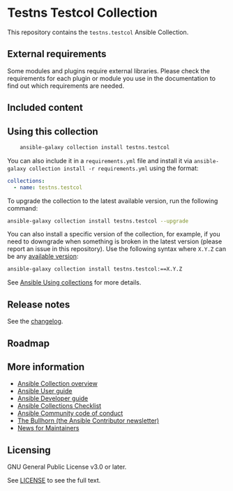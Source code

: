 # Testns Testcol Collection

This repository contains the `testns.testcol` Ansible Collection.

<!--start requires_ansible-->
<!--end requires_ansible-->

## External requirements

Some modules and plugins require external libraries. Please check the requirements for each plugin or module you use in the documentation to find out which requirements are needed.

## Included content

<!--start collection content-->
<!--end collection content-->

## Using this collection

```bash
    ansible-galaxy collection install testns.testcol
```

You can also include it in a `requirements.yml` file and install it via `ansible-galaxy collection install -r requirements.yml` using the format:

```yaml
collections:
  - name: testns.testcol
```

To upgrade the collection to the latest available version, run the following command:

```bash
ansible-galaxy collection install testns.testcol --upgrade
```

You can also install a specific version of the collection, for example, if you need to downgrade when something is broken in the latest version (please report an issue in this repository). Use the following syntax where `X.Y.Z` can be any [available version](https://galaxy.ansible.com/testns/testcol):

```bash
ansible-galaxy collection install testns.testcol:==X.Y.Z
```

See [Ansible Using collections](https://docs.ansible.com/ansible/latest/user_guide/collections_using.html) for more details.

## Release notes

See the [changelog](https://github.com/ansible-collections/REPONAMEHERE/tree/main/CHANGELOG.rst).

## Roadmap

<!-- Optional. Include the roadmap for this collection, and the proposed release/versioning strategy so users can anticipate the upgrade/update cycle. -->

## More information

<!-- List out where the user can find additional information, such as working group meeting times, slack/IRC channels, or documentation for the product this collection automates. At a minimum, link to: -->

- [Ansible Collection overview](https://github.com/ansible-collections/overview)
- [Ansible User guide](https://docs.ansible.com/ansible/devel/user_guide/index.html)
- [Ansible Developer guide](https://docs.ansible.com/ansible/devel/dev_guide/index.html)
- [Ansible Collections Checklist](https://github.com/ansible-collections/overview/blob/main/collection_requirements.rst)
- [Ansible Community code of conduct](https://docs.ansible.com/ansible/devel/community/code_of_conduct.html)
- [The Bullhorn (the Ansible Contributor newsletter)](https://us19.campaign-archive.com/home/?u=56d874e027110e35dea0e03c1&id=d6635f5420)
- [News for Maintainers](https://github.com/ansible-collections/news-for-maintainers)

## Licensing

GNU General Public License v3.0 or later.

See [LICENSE](https://www.gnu.org/licenses/gpl-3.0.txt) to see the full text.
